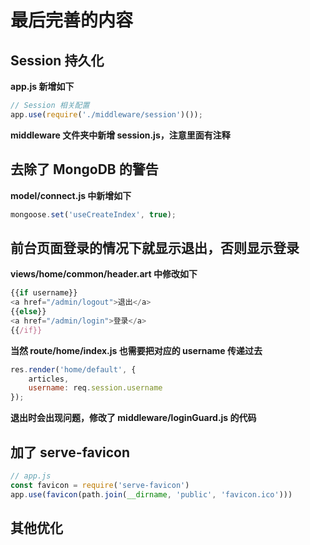 # 最后完善的内容

## Session 持久化

**app.js 新增如下**

```javascript
// Session 相关配置
app.use(require('./middleware/session')());
```

**middleware 文件夹中新增 session.js，注意里面有注释**

## 去除了 MongoDB 的警告

**model/connect.js 中新增如下**

```javascript
mongoose.set('useCreateIndex', true);
```

## 前台页面登录的情况下就显示退出，否则显示登录

**views/home/common/header.art 中修改如下**

```javascript
{{if username}}
<a href="/admin/logout">退出</a>
{{else}}
<a href="/admin/login">登录</a>
{{/if}}
```

**当然 route/home/index.js 也需要把对应的 username 传递过去**

```javascript
res.render('home/default', {
    articles,
    username: req.session.username
});
```

**退出时会出现问题，修改了 middleware/loginGuard.js 的代码**

## 加了 serve-favicon

```javascript
// app.js
const favicon = require('serve-favicon')
app.use(favicon(path.join(__dirname, 'public', 'favicon.ico')))
```

## 其他优化
